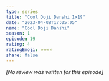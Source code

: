 ```yaml
---
type: series
title: "Cool Doji Danshi 1x19"
date: "2023-04-08T17:05:05"
name: "Cool Doji Danshi"
season: 1
episode: 19
rating: 4
ratingEmoji: ⭐️⭐️⭐️⭐️
share: false
---
```


*[No review was written for this episode]*
